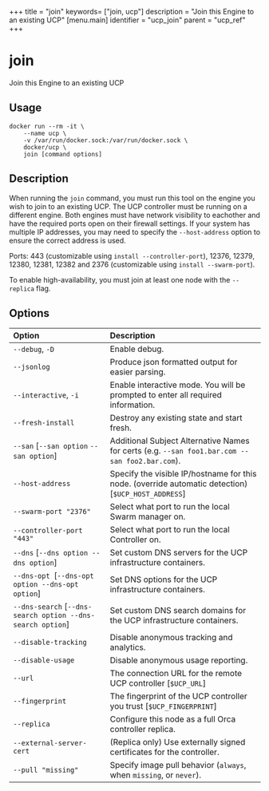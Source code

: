 +++
title = "join"
keywords= ["join, ucp"]
description = "Join this Engine to an existing UCP"
[menu.main]
identifier = "ucp_join"
parent = "ucp_ref"
+++

# join

Join this Engine to an existing UCP

## Usage

```
docker run --rm -it \
    --name ucp \
    -v /var/run/docker.sock:/var/run/docker.sock \
    docker/ucp \
    join [command options]
```

## Description

When running the `join` command, you must run this tool
on the engine you wish to join to an existing UCP.  The UCP controller
must be running on a different engine.  Both engines must have network
visibility to eachother and have the required ports open on their firewall
settings.  If your system has multiple IP addresses, you may need to
specify the `--host-address` option to ensure the correct address is used.

Ports: 443 (customizable using `install --controller-port`),
12376, 12379, 12380, 12381, 12382 and 2376
(customizable using `install --swarm-port`).

To enable high-availability, you must join at least one node with the
`--replica` flag.

## Options

| Option                                                     | Description                                                                                         |
|:-----------------------------------------------------------|:----------------------------------------------------------------------------------------------------|
| `--debug`, `-D`                                            | Enable debug.                                                                                       |
| `--jsonlog`                                                | Produce json formatted output for easier parsing.                                                   |
| `--interactive`, `-i`                                      | Enable interactive mode. You will be prompted to enter all required information.                    |
| `--fresh-install`                                          | Destroy any existing state and start fresh.                                                         |
| `--san` [`--san option` `--san option`]                    | Additional Subject Alternative Names for certs (e.g. `--san foo1.bar.com --san foo2.bar.com`).      |
| `--host-address`                                           | Specify the visible IP/hostname for this node. (override automatic detection) [`$UCP_HOST_ADDRESS`] |
| `--swarm-port "2376"`                                      | Select what port to run the local Swarm manager on.                                                 |
| `--controller-port "443"`                                  | Select what port to run the local Controller on.                                                    |
| `--dns` [`--dns option --dns option`]                      | Set custom DNS servers for the UCP infrastructure containers.                                       |
| `--dns-opt `[`--dns-opt option --dns-opt option`]          | Set DNS options for the UCP infrastructure containers.                                              |
| `--dns-search` [`--dns-search option --dns-search option`] | Set custom DNS search domains for the UCP infrastructure containers.                                |
| `--disable-tracking`                                       | Disable anonymous tracking and analytics.                                                           |
| `--disable-usage`                                          | Disable anonymous usage reporting.                                                                  |
| `--url`                                                    | The connection URL for the remote UCP controller [`$UCP_URL`]                                       |
| `--fingerprint `                                           | The fingerprint of the UCP controller you trust [`$UCP_FINGERPRINT`]                                |
| `--replica`                                                | Configure this node as a full Orca controller replica.                                              |
| `--external-server-cert`                                        | (Replica only) Use externally signed certificates for the controller.                               |
| `--pull "missing"`                                         | Specify image pull behavior (`always`, when `missing`, or `never`).                                 |
